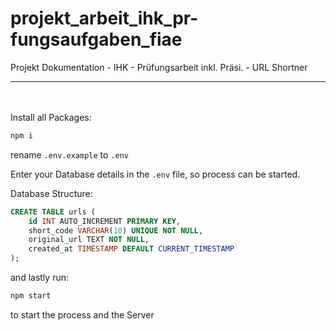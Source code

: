 # projekt_arbeit_ihk_pr-fungsaufgaben_fiae
Projekt Dokumentation - IHK - Prüfungsarbeit inkl. Präsi. - URL Shortner

---
\
\
Install all Packages:

```js
npm i
```

rename `.env.example` to `.env`

Enter your Database details in the `.env` file, so process can be started.

Database Structure:

```sql
CREATE TABLE urls (
    id INT AUTO_INCREMENT PRIMARY KEY,
    short_code VARCHAR(10) UNIQUE NOT NULL,
    original_url TEXT NOT NULL,
    created_at TIMESTAMP DEFAULT CURRENT_TIMESTAMP
);
```

and lastly run:

```js
npm start
```

to start the process and the Server
